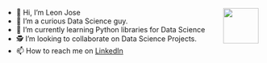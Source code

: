 - 👋 Hi, I’m Leon Jose <img align="right" width="70" height="70" src="[https://picsum.photos/100/100](https://github.com/no37no37/no37no37/assets/132648428/d3ff3c8b-1e41-45b8-a63c-573c24c9c3e0)">
- 👀 I’m a curious Data Science guy.
- 🌱 I’m currently learning Python libraries for Data Science
- 🕵 I’m looking to collaborate on Data Science Projects.
- 📫 How to reach me on [LinkedIn](https://www.linkedin.com/in/ileonjose)

<!---
no37no37/no37no37 is a ✨ special ✨ repository because its `README.md` (this file) appears on your GitHub profile.
You can click the Preview link to take a look at your changes.
--->
